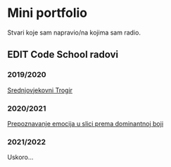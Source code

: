 # Mini portfolio
Stvari koje sam napravio/na kojima sam radio.
## EDIT Code School radovi
### 2019/2020
[Srednjovjekovni Trogir](https://helios.com.hr/edit/2020/projekti/trogir03/index.html)
### 2020/2021
[Prepoznavanje emocija u slici prema dominantnoj boji](https://helios.com.hr/edit/2021/projekti/p01/index.html)
### 2021/2022
Uskoro...
